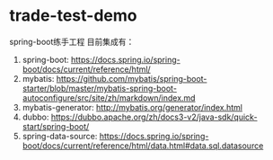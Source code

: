 # trade-test-demo

spring-boot练手工程
目前集成有：
1. spring-boot: https://docs.spring.io/spring-boot/docs/current/reference/html/
2. mybatis: https://github.com/mybatis/spring-boot-starter/blob/master/mybatis-spring-boot-autoconfigure/src/site/zh/markdown/index.md
3. mybatis-generator: http://mybatis.org/generator/index.html
4. dubbo: https://dubbo.apache.org/zh/docs3-v2/java-sdk/quick-start/spring-boot/
5. spring-data-source: https://docs.spring.io/spring-boot/docs/current/reference/html/data.html#data.sql.datasource